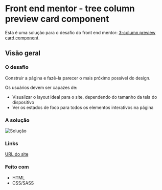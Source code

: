 # Front end mentor - tree column preview card component
Esta é uma solução para o desafio do front end mentor: [3-column preview card component](https://www.frontendmentor.io/challenges/3column-preview-card-component-pH92eAR2-).

## Visão geral

### O desafio

Construir a página e fazê-la parecer o mais próximo possível do design.

Os usuários devem ser capazes de:

* Visualizar o layout ideal para o site, dependendo do tamanho da tela do dispositivo
* Ver os estados de foco para todos os elementos interativos na página

### A solução

![Solução](https://res.cloudinary.com/dz209s6jk/image/upload/q_auto,w_900/Screenshots/rpyomphi5pdbskgoctm5.jpg)

### Links

[URL do site](https://graceful-lokum-f49732.netlify.app/)

### Feito com

* HTML
* CSS/SASS
